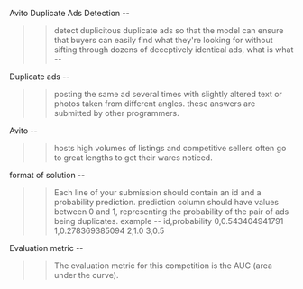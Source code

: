 Avito Duplicate Ads Detection --

>> detect duplicitous duplicate ads
>> so that the model can ensure that buyers can easily find what they're looking for without sifting through dozens of deceptively identical ads, 
what is what --

Duplicate ads  -- 
>> posting the same ad several times with slightly altered text or photos taken from different angles. 
>> these answers are submitted by other programmers.

Avito  -- 
>> hosts high volumes of listings and competitive sellers often go to great lengths to get their wares noticed. 

format of solution --
>> Each line of your submission should contain an id and a probability prediction.
>> prediction column should have values between 0 and 1, representing the probability of the pair of ads being duplicates. 
>> example --
	id,probability
	0,0.543404941791
	1,0.278369385094
	2,1.0
	3,0.5

Evaluation metric  --
>> The evaluation metric for this competition is the AUC (area under the curve).